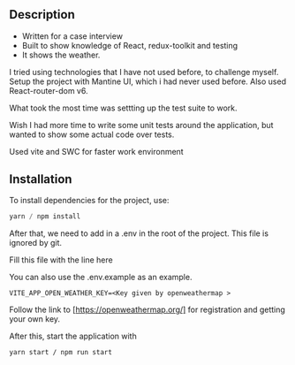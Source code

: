 # <Your-Project-Title>

## Description

- Written for a case interview
- Built to show knowledge of React, redux-toolkit and testing
- It shows the weather.

I tried using technologies that I have not used before, to challenge myself. Setup the project with Mantine UI, which i had never used before. Also used React-router-dom v6.

What took the most time was settting up the test suite to work.

Wish I had more time to write some unit tests around the application, but wanted to show some actual code over tests.

Used vite and SWC for faster work environment

## Installation

To install dependencies for the project, use:

```Typescript
yarn / npm install
```

After that, we need to add in a .env in the root of the project.
This file is ignored by git.

Fill this file with the line here

You can also use the .env.example as an example.

```
VITE_APP_OPEN_WEATHER_KEY=<Key given by openweathermap >
```

Follow the link to [https://openweathermap.org/] for registration and getting your own key.

After this, start the application with

```
yarn start / npm run start
```
